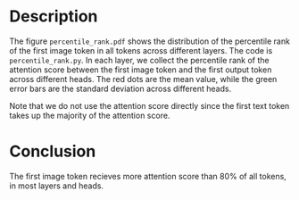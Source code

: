 # Description

The figure `percentile_rank.pdf` shows the distribution of the percentile rank of the first image token in all tokens across different layers. The code is `percentile_rank.py`. In each layer, we collect the percentile rank of the attention score between the first image token and the first output token across different heads. The red dots are the mean value, while the green error bars are the standard deviation across different heads.

Note that we do not use the attention score directly since the first text token takes up the majority of the attention score.

# Conclusion

The first image token recieves more attention score than 80% of all tokens, in most layers and heads.